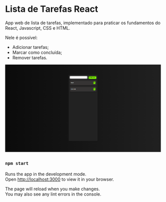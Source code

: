 # Lista de Tarefas React

App web de lista de tarefas, implementado para praticar
os fundamentos do React, Javascript, CSS e HTML.

Nele é possível:

- Adicionar tarefas;
- Marcar como concluída;
- Remover tarefas.

![alt_text](https://github.com/brunofelixf/lista_de_tarefas/blob/main/Lista.png?raw=true)

### `npm start`

Runs the app in the development mode.\
Open [http://localhost:3000](http://localhost:3000) to view it in your browser.

The page will reload when you make changes.\
You may also see any lint errors in the console.
